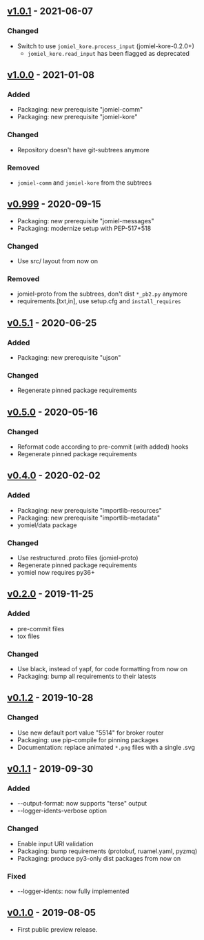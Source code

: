 ## [v1.0.1] - 2021-06-07

### Changed

* Switch to use `jomiel_kore.process_input` (jomiel-kore-0.2.0+)
  * `jomiel_kore.read_input` has been flagged as deprecated

## [v1.0.0] - 2021-01-08

### Added

* Packaging: new prerequisite "jomiel-comm"
* Packaging: new prerequisite "jomiel-kore"

### Changed

* Repository doesn't have git-subtrees anymore

### Removed

* `jomiel-comm` and `jomiel-kore` from the subtrees

## [v0.999] - 2020-09-15

* Packaging: new prerequisite "jomiel-messages"
* Packaging: modernize setup with PEP-517+518

### Changed

* Use src/ layout from now on

### Removed

* jomiel-proto from the subtrees, don't dist `*_pb2.py` anymore
* requirements.[txt,in], use setup.cfg and `install_requires`

## [v0.5.1] - 2020-06-25

### Added

* Packaging: new prerequisite "ujson"

### Changed

* Regenerate pinned package requirements

## [v0.5.0] - 2020-05-16

### Changed

* Reformat code according to pre-commit (with added) hooks
* Regenerate pinned package requirements

## [v0.4.0] - 2020-02-02

### Added

* Packaging: new prerequisite "importlib-resources"
* Packaging: new prerequisite "importlib-metadata"
* yomiel/data package

### Changed

* Use restructured .proto files (jomiel-proto)
* Regenerate pinned package requirements
* yomiel now requires py36+

## [v0.2.0] - 2019-11-25

### Added

* pre-commit files
* tox files

### Changed

* Use black, instead of yapf, for code formatting from now on
* Packaging: bump all requirements to their latests

## [v0.1.2] - 2019-10-28

### Changed

* Use new default port value "5514" for broker router
* Packaging: use pip-compile for pinning packages
* Documentation: replace animated `*.png` files with a single .svg

## [v0.1.1] - 2019-09-30

### Added

* --output-format: now supports "terse" output
* --logger-idents-verbose option

### Changed

* Enable input URI validation
* Packaging: bump requirements (protobuf, ruamel.yaml, pyzmq)
* Packaging: produce py3-only dist packages from now on

### Fixed

* --logger-idents: now fully implemented

## [v0.1.0] - 2019-08-05

* First public preview release.

[v1.0.1]: https://github.com/guendto/jomiel-yomiel/compare/v1.0.0..v1.0.1
[v1.0.0]: https://github.com/guendto/jomiel-yomiel/compare/v0.999..v1.0.0
[v0.999]: https://github.com/guendto/jomiel-yomiel/compare/v0.5.0..v0.999
[v0.5.1]: https://github.com/guendto/jomiel-yomiel/compare/v0.5.0..v0.5.1
[v0.5.0]: https://github.com/guendto/jomiel-yomiel/compare/v0.4.0..v0.5.0
[v0.4.0]: https://github.com/guendto/jomiel-yomiel/compare/v0.2.0..v0.4.0
[v0.2.0]: https://github.com/guendto/jomiel-yomiel/compare/v0.1.2..v0.2.0
[v0.1.2]: https://github.com/guendto/jomiel-yomiel/compare/v0.1.1..v0.1.2
[v0.1.1]: https://github.com/guendto/jomiel-yomiel/compare/v0.1.0..v0.1.1
[v0.1.0]: https://github.com/guendto/jomiel-yomiel/releases/tag/v0.1.0
